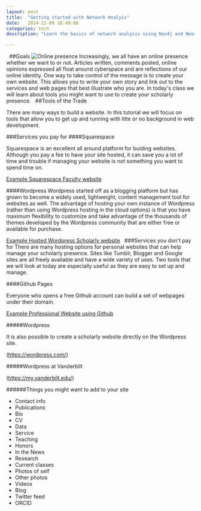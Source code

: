 ```yaml
---
layout: post
title:  "Getting started with Network Analyis"
date:   2014-11-09 18:49:00
categories: tech
description: "Learn the basics of network analysis using Neo4j and Neo4j graphgists.  By the end of the session you will know the basics of graphing and network analysis and be able to create your own graphs."

---
```

 
##Goals
![Online presence](http://www.pmcwriters.com/wp-content/uploads/2011/01/Online-Presence-Management.jpg)
Increasingly, we all have an online presence whether we want to or not. Articles written, comments posted, online opinions expressed all float around cyberspace and are reflections of our online identity. One way to take control of the message is to create your own website. This allows you to write your own story and link out to the services and web pages that best illustrate who you are. In today's class we will learn about tools you might want to use to create your scholarly presence.
 
##Tools of the Trade

There are many ways to build a website. In this tutorial we will focus on tools that allow you to get up and running with litte or no background in web development. 

###Services you pay for
####Squarespace

Squarespace is an excellent all around platform for buiding websites. Although you pay a fee to have your site hosted, it can save you a lot of time and trouble if managing your website is not something you want to spend time on. 

[Example Squarespace Faculty website](http://marcelogleiser.com/)

####Wordpress 
Wordpress started off as a blogging platform but has grown to become a widely used, lightweight, content management tool for websites as well. The advantage of hosting your own instance of Wordpress (rather than using Wordpress hosting in the cloud options) is that you have maximum flexibility to customize and take advantage of the thousands of themes developed by the Wordpress community that are either free or available for purchase.

[Example Hosted  Wordpress Scholarly website](http://suellenstringerhye.com/wp/)
 
###Services you don't pay for
There are many hosting options for personal websites that can help manage your scholarly presence. Sites like Tumblr, Blogger and Google sites are all freely available and have a wide variety of uses. Two tools that we will look at today are especially useful as they are easy to set up and manage. 

####Github Pages

Everyone who opens a free Github account can build a set of webpages under their domain. 

[Example Professional Website using Github](http://jodiegambill.com/)


#####Wordpress

It is also possible to create a scholarly website directly on the Wordpress site. 

(https://wordpress.com/)


#####Wordpress at Vanderbilt

(https://my.vanderbilt.edu/)

######Things you might want to add to your site
* Contact info
* Publications
* Bio
* CV 
* Data
* Service
* Teaching
* Honors
* In the News
* Research
* Current classes
* Photos of self
* Other photos
* Videos
* Blog
* Twitter feed
* ORCID
